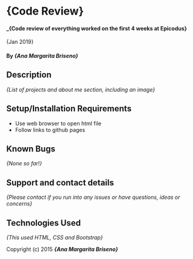 # {Code Review}

#### _{Code review of everything worked on the first 4 weeks at Epicodus}
{Jan 2019}

#### By _**{Ana Margarita Briseno}**_

## Description

_{List of projects and about me section, including an image}_

## Setup/Installation Requirements

* Use web browser to open html file
* Follow links to github pages

## Known Bugs

_{None so far!}_

## Support and contact details

_{Please contact if you run into any issues or have questions, ideas or concerns}_

## Technologies Used

_{This used HTML, CSS and Bootstrap}_

Copyright (c) 2015 **_{Ana Margarita Briseno}_**
